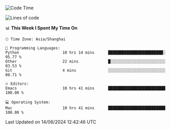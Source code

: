 <!--START_SECTION:waka-->
![Code Time](http://img.shields.io/badge/Code%20Time-2%2C009%20hrs%2045%20mins-blue)

![Lines of code](https://img.shields.io/badge/From%20Hello%20World%20I%27ve%20Written-308.1%20thousand%20lines%20of%20code-blue)

📊 **This Week I Spent My Time On** 

```text
🕑︎ Time Zone: Asia/Shanghai

💬 Programming Languages: 
Python                   10 hrs 14 mins      ████████████████████████░   95.77 % 
Other                    22 mins             █░░░░░░░░░░░░░░░░░░░░░░░░   03.53 % 
Git                      4 mins              ░░░░░░░░░░░░░░░░░░░░░░░░░   00.71 % 

🔥 Editors: 
Emacs                    10 hrs 41 mins      █████████████████████████   100.00 % 

💻 Operating System: 
Mac                      10 hrs 41 mins      █████████████████████████   100.00 % 
```


 Last Updated on 14/06/2024 12:42:46 UTC
<!--END_SECTION:waka-->
